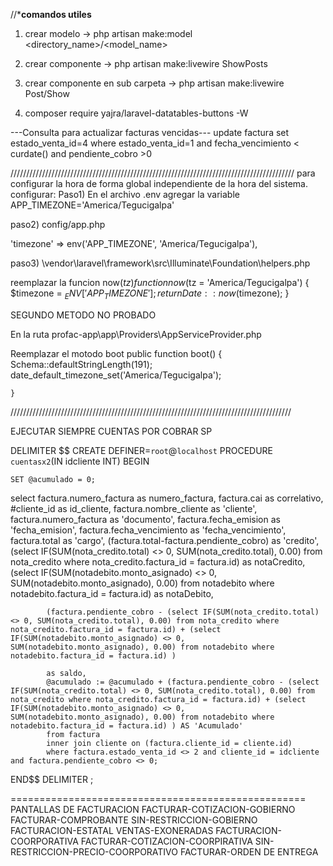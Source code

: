 //*****comandos utiles****

1. crear modelo -> php artisan make:model <directory_name>/<model_name>

2. crear componente -> php artisan make:livewire ShowPosts 

3. crear componente en sub carpeta -> php artisan make:livewire Post/Show

4. composer require yajra/laravel-datatables-buttons -W



---Consulta para actualizar facturas vencidas---
update factura set estado_venta_id=4
where  estado_venta_id=1 and fecha_vencimiento < curdate() and pendiente_cobro >0






//////////////////////////////////////////////////////////////////////////////////////////
para configurar la hora de forma global independiente de la hora del sistema.
configurar:
Paso1)
En el archivo .env agregar la variable
APP_TIMEZONE='America/Tegucigalpa'

paso2)
config/app.php

 'timezone' => env('APP_TIMEZONE', 'America/Tegucigalpa'),

 paso3)
\vendor\laravel\framework\src\Illuminate\Foundation\helpers.php

reemplazar la funcion now($tz)
    function now($tz = 'America/Tegucigalpa')
    {
        $timezone = $_ENV['APP_TIMEZONE'];
        return Date::now($timezone);
    }


SEGUNDO METODO NO PROBADO

En la ruta profac-app\app\Providers\AppServiceProvider.php

Reemplazar el motodo boot
    public function boot()
    {
        Schema::defaultStringLength(191);
        date_default_timezone_set('America/Tegucigalpa');
        
    }
/////////////////////////////////////////////////////////////////////////////////////////

EJECUTAR SIEMPRE CUENTAS POR COBRAR SP

DELIMITER $$
CREATE DEFINER=`root`@`localhost` PROCEDURE `cuentasx2`(IN idcliente INT)
BEGIN

	SET @acumulado = 0;

select
            factura.numero_factura as numero_factura,
            factura.cai as correlativo,
            #cliente_id as id_cliente,
            factura.nombre_cliente as 'cliente',
            factura.numero_factura as 'documento',
            factura.fecha_emision as 'fecha_emision',
            factura.fecha_vencimiento as 'fecha_vencimiento',
            factura.total as 'cargo',
            (factura.total-factura.pendiente_cobro) as 'credito',
            (select IF(SUM(nota_credito.total) <> 0, SUM(nota_credito.total), 0.00) from nota_credito where nota_credito.factura_id = factura.id) as notaCredito,
            (select IF(SUM(notadebito.monto_asignado) <> 0, SUM(notadebito.monto_asignado), 0.00) from notadebito where notadebito.factura_id = factura.id) as notaDebito,
            
            
            (factura.pendiente_cobro - (select IF(SUM(nota_credito.total) <> 0, SUM(nota_credito.total), 0.00) from nota_credito where nota_credito.factura_id = factura.id) + (select IF(SUM(notadebito.monto_asignado) <> 0, SUM(notadebito.monto_asignado), 0.00) from notadebito where notadebito.factura_id = factura.id) )
            
            as saldo,
            @acumulado := @acumulado + (factura.pendiente_cobro - (select IF(SUM(nota_credito.total) <> 0, SUM(nota_credito.total), 0.00) from nota_credito where nota_credito.factura_id = factura.id) + (select IF(SUM(notadebito.monto_asignado) <> 0, SUM(notadebito.monto_asignado), 0.00) from notadebito where notadebito.factura_id = factura.id) ) AS 'Acumulado'
            from factura
            inner join cliente on (factura.cliente_id = cliente.id)
            where factura.estado_venta_id <> 2 and cliente_id = idcliente and factura.pendiente_cobro <> 0;
END$$
DELIMITER ;







===================================================
PANTALLAS DE FACTURACION
FACTURAR-COTIZACION-GOBIERNO
FACTURAR-COMPROBANTE
SIN-RESTRICCION-GOBIERNO
FACTURACION-ESTATAL
VENTAS-EXONERADAS
FACTURACION-COORPORATIVA
FACTURAR-COTIZACION-COORPIRATIVA
SIN-RESTRICCION-PRECIO-COORPORATIVO
FACTURAR-ORDEN DE ENTREGA
